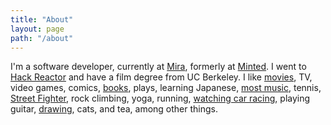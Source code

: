 ```yaml
---
title: "About"
layout: page
path: "/about"
---
```


I'm a software developer, currently at [Mira](https://www.getmira.com), formerly at [Minted](https://www.minted.com). I went to [Hack Reactor](http://www.hackreactor.com) and have a film degree from UC Berkeley. I like [movies](https://letterboxd.com/concreted/), TV, video games, comics, [books](https://www.goodreads.com/user/show/1092955-aric-huang), plays, learning Japanese, [most music](https://www.last.fm/user/concrete_d), tennis, [Street Fighter](https://v-league.pro/player/sawa-cd/profile), rock climbing, yoga, running, [watching car racing](https://plus.google.com/u/0/collection/UkwxmB), playing guitar, [drawing](http://concreted.imgur.com/), cats, and tea, among other things.
